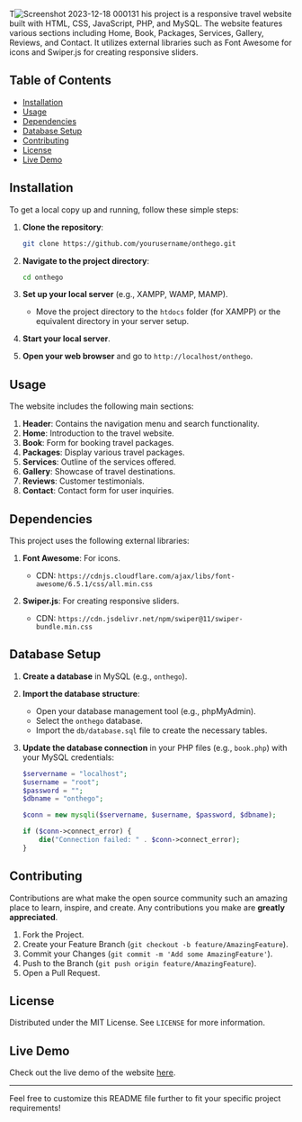 T![Screenshot 2023-12-18 000131](https://github.com/bhatiaarpit/Onthego/assets/118626392/8c33dc72-c35b-4a90-a759-dc612d86e5b4)
his project is a responsive travel website built with HTML, CSS, JavaScript, PHP, and MySQL. The website features various sections including Home, Book, Packages, Services, Gallery, Reviews, and Contact. It utilizes external libraries such as Font Awesome for icons and Swiper.js for creating responsive sliders.

## Table of Contents

- [Installation](#installation)
- [Usage](#usage)
- [Dependencies](#dependencies)
- [Database Setup](#database-setup)
- [Contributing](#contributing)
- [License](#license)
- [Live Demo](#live-demo)

## Installation

To get a local copy up and running, follow these simple steps:

1. **Clone the repository**:
   ```sh
   git clone https://github.com/yourusername/onthego.git
   ```

2. **Navigate to the project directory**:
   ```sh
   cd onthego
   ```

3. **Set up your local server** (e.g., XAMPP, WAMP, MAMP).
   - Move the project directory to the `htdocs` folder (for XAMPP) or the equivalent directory in your server setup.

4. **Start your local server**.

5. **Open your web browser** and go to `http://localhost/onthego`.

## Usage

The website includes the following main sections:

1. **Header**: Contains the navigation menu and search functionality.
2. **Home**: Introduction to the travel website.
3. **Book**: Form for booking travel packages.
4. **Packages**: Display various travel packages.
5. **Services**: Outline of the services offered.
6. **Gallery**: Showcase of travel destinations.
7. **Reviews**: Customer testimonials.
8. **Contact**: Contact form for user inquiries.

## Dependencies

This project uses the following external libraries:

1. **Font Awesome**: For icons.
   - CDN: `https://cdnjs.cloudflare.com/ajax/libs/font-awesome/6.5.1/css/all.min.css`

2. **Swiper.js**: For creating responsive sliders.
   - CDN: `https://cdn.jsdelivr.net/npm/swiper@11/swiper-bundle.min.css`

## Database Setup

1. **Create a database** in MySQL (e.g., `onthego`).

2. **Import the database structure**:
   - Open your database management tool (e.g., phpMyAdmin).
   - Select the `onthego` database.
   - Import the `db/database.sql` file to create the necessary tables.

3. **Update the database connection** in your PHP files (e.g., `book.php`) with your MySQL credentials:
   ```php
   $servername = "localhost";
   $username = "root";
   $password = "";
   $dbname = "onthego";

   $conn = new mysqli($servername, $username, $password, $dbname);

   if ($conn->connect_error) {
       die("Connection failed: " . $conn->connect_error);
   }
   ```

## Contributing

Contributions are what make the open source community such an amazing place to learn, inspire, and create. Any contributions you make are **greatly appreciated**.

1. Fork the Project.
2. Create your Feature Branch (`git checkout -b feature/AmazingFeature`).
3. Commit your Changes (`git commit -m 'Add some AmazingFeature'`).
4. Push to the Branch (`git push origin feature/AmazingFeature`).
5. Open a Pull Request.

## License

Distributed under the MIT License. See `LICENSE` for more information.

## Live Demo

Check out the live demo of the website [here](https://onthegotravel.netlify.app/).

---

Feel free to customize this README file further to fit your specific project requirements!
